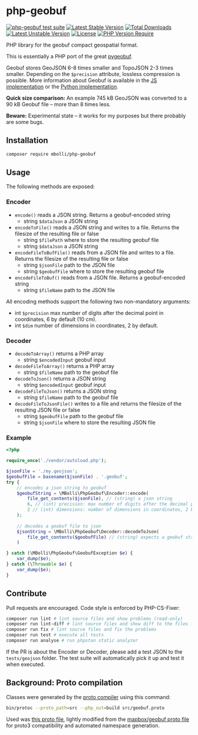 # php-geobuf

[![php-geobuf test suite](https://github.com/mbolli/php-geobuf/actions/workflows/php-test.yml/badge.svg)](https://github.com/mbolli/php-geobuf/actions/workflows/php-test.yml) [![Latest Stable Version](https://poser.pugx.org/mbolli/php-geobuf/v)](https://packagist.org/packages/mbolli/php-geobuf) [![Total Downloads](https://poser.pugx.org/mbolli/php-geobuf/downloads)](https://packagist.org/packages/mbolli/php-geobuf) [![Latest Unstable Version](https://poser.pugx.org/mbolli/php-geobuf/v/unstable)](https://packagist.org/packages/mbolli/php-geobuf) [![License](https://poser.pugx.org/mbolli/php-geobuf/license)](https://packagist.org/packages/mbolli/php-geobuf) [![PHP Version Require](https://poser.pugx.org/mbolli/php-geobuf/require/php)](https://packagist.org/packages/mbolli/php-geobuf)

PHP library for the geobuf compact geospatial format.

This is essentially a PHP port of the great [pygeobuf](https://github.com/pygeobuf/pygeobuf).

Geobuf stores GeoJSON 6-8 times smaller and TopoJSON 2-3 times smaller. Depending on the `$precision` attribute, lossless compression is possible. More information about Geobuf is available in the [JS implementation](https://github.com/mapbox/geobuf) or the [Python implementation](https://github.com/pygeobuf/pygeobuf).

**Quick size comparison:** An example 745 kB GeoJSON was converted to a 90 kB Geobuf file – more than 8 times less.

**Beware:** Experimental state – it works for my purposes but there probably are some bugs.

## Installation

```bash
composer require mbolli/php-geobuf
```

## Usage

The following methods are exposed:

### Encoder

- `encode()` reads a JSON string. Returns a geobuf-encoded string
  - string `$dataJson` a JSON string
- `encodeToFile()` reads a JSON string and writes to a file. Returns the filesize of the resulting file or false
  - string `$filePath` where to store the resulting geobuf file
  - string `$dataJson` a JSON string
- `encodeFileToBufFile()` reads from a JSON file and writes to a file. Returns the filesize of the resulting file or false
  - string `$jsonFile` path to the JSON file
  - string `$geobufFile` where to store the resulting geobuf file
- `encodeFileToBuf()` reads from a JSON file. Returns a geobuf-encoded string
  - string `$fileName` path to the JSON file

All encoding methods support the following two non-mandatory arguments:

- int `$precision` max number of digits after the decimal point in coordinates, 6 by default (10 cm).
- int `$dim` number of dimensions in coordinates, 2 by default.

### Decoder

- `decodeToArray()` returns a PHP array
  - string `$encodedInput` geobuf input
- `decodeFileToArray()` returns a PHP array
  - string `$fileName` path to the geobuf file
- `decodeToJson()` returns a JSON string
  - string `$encodedInput` geobuf input
- `decodeFileToJson()` returns a JSON string
  - string `$fileName` path to the geobuf file
- `decodeFileToJsonFile()` writes to a file and returns the filesize of the resulting JSON file or false
  - string `$geobufFile` path to the geobuf file
  - string `$jsonFile` where to store the resulting JSON file
  
### Example

```php
<?php

require_once('./vendor/autoload.php');

$jsonFile = './my.geojson';
$geobufFile = basename($jsonFile) . '.geobuf';
try {
    // encodes a json string to geobuf
    $geobufString = \MBolli\PhpGeobuf\Encoder::encode(
        file_get_contents($jsonFile), // (string) a json string 
        6, // (int) precision: max number of digits after the decimal point in coordinates, 6 by default
        2 // (int) dimensions: number of dimensions in coordinates, 2 by default.
    );
    
    // decodes a geobuf file to json
    $jsonString = \MBolli\PhpGeobuf\Decoder::decodeToJson(
        file_get_contents($geobufFile) // (string) expects a geobuf string
    )

} catch (\MBolli\PhpGeobuf\GeobufException $e) {
    var_dump($e);
} catch (\Throwable $e) {
    var_dump($e);
}
```

## Contribute

Pull requests are encouraged. Code style is enforced by PHP-CS-Fixer:

```bash
composer run lint # lint source files and show problems (read-only)
composer run lint-diff # lint source files and show diff to the files fixed state (read-only)
composer run fix # lint source files and fix the problems
composer run test # execute all tests
composer run analyse # run phpstan static analyzer
```

If the PR is about the Encoder or Decoder, please add a test JSON to the `tests/geojson` folder. The test suite will automatically pick it up and test it when executed.

## Background: Proto compilation

Classes were generated by the [proto compiler](https://developers.google.com/protocol-buffers) using this command:

```bash
bin/protoc --proto_path=src --php_out=build src/geobuf.proto
```

Used was [this proto file](./geobuf.proto), lightly modified from the [mapbox/geobuf proto file](https://github.com/mapbox/geobuf/blob/master/geobuf.proto) for proto3 compatibility and automated namespace generation.
